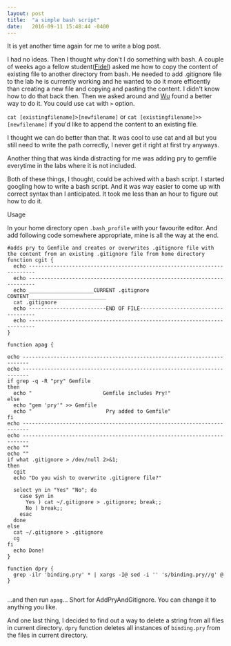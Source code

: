 ```yaml
---
layout: post
title:  "a simple bash script"
date:   2016-09-11 15:48:44 -0400
---
```




It is yet another time again for me to write a blog post.

I had no ideas. 
Then I thought why don't I do something with bash. A couple of weeks ago a fellow student([Fidel](https://unorientedobject.wordpress.com/)) asked me how to copy the content of existing file to another directory from bash. He needed to add .gitignore file to the lab he is currently working and he wanted to do it more efficently than creating a new file and copying and pasting the content. I didn't know how to do that back then. Then we asked around and [Wu](https://irevived1.github.io/) found a better way to do it. You could use ```cat``` with ```>``` option. 

``` cat [existingfilename]>[newfilename] ``` or ```cat [existingfilename]>>[newfilename]```  if you'd like to append the content to an existing file. 


I thought we can do better than that. It was cool to use cat and all but you still need to write the path correctly, I never get it right at first try anyways.

Another thing that was kinda distracting for me was adding pry to gemfile everytime in the labs where it is not included.

Both of these things, I thought, could be achived with a bash script. I started googling how to write a bash script. And it was way easier to come up with correct syntax than I anticipated. It took me less than an hour to figure out how to do it. 


Usage

In your home directory open ```.bash_profile``` with your favourite editor. And add following code somewhere appropriate, mine is all the way at the end.



```
#adds pry to Gemfile and creates or overwrites .gitignore file with the content from an existing .gitignore file from home directory
function cgit {
  echo ------------------------------------------------------------------------
  echo ------------------------------------------------------------------------
  echo _____________________CURRENT .gitignore CONTENT_________________________
  cat .gitignore
  echo -------------------------END OF FILE------------------------------------
  echo ------------------------------------------------------------------------
}

function apag {

echo ------------------------------------------------------------------------
echo ------------------------------------------------------------------------
if grep -q -R "pry" Gemfile
then
  echo "                       Gemfile includes Pry!"
else
  echo "gem 'pry'" >> Gemfile
  echo "                        Pry added to Gemfile"
fi
echo ------------------------------------------------------------------------
echo ------------------------------------------------------------------------
echo ""
echo ""
if what .gitignore > /dev/null 2>&1;
then
  cgit
  echo "Do you wish to overwrite .gitignore file?"

  select yn in "Yes" "No"; do
    case $yn in
      Yes ) cat ~/.gitignore > .gitignore; break;;
      No ) break;;
    esac
  done
else
  cat ~/.gitignore > .gitignore
  cg
fi
  echo Done!
}

function dpry {
  grep -ilr 'binding.pry' * | xargs -I@ sed -i '' 's/binding.pry//g' @
}


```

...and then run ```apag```...
Short for AddPryAndGitignore. You can change it to anything you like. 

And one last thing, I decided to find out a way to delete a string from all files in current directory. ```dpry``` function deletes all instances of ```binding.pry``` from the files in current directory.

